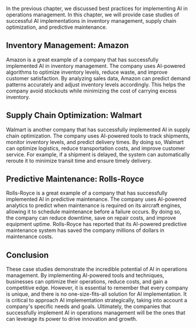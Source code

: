 
In the previous chapter, we discussed best practices for implementing AI in operations management. In this chapter, we will provide case studies of successful AI implementations in inventory management, supply chain optimization, and predictive maintenance.

Inventory Management: Amazon
----------------------------

Amazon is a great example of a company that has successfully implemented AI in inventory management. The company uses AI-powered algorithms to optimize inventory levels, reduce waste, and improve customer satisfaction. By analyzing sales data, Amazon can predict demand patterns accurately and adjust inventory levels accordingly. This helps the company avoid stockouts while minimizing the cost of carrying excess inventory.

Supply Chain Optimization: Walmart
----------------------------------

Walmart is another company that has successfully implemented AI in supply chain optimization. The company uses AI-powered tools to track shipments, monitor inventory levels, and predict delivery times. By doing so, Walmart can optimize logistics, reduce transportation costs, and improve customer service. For example, if a shipment is delayed, the system can automatically reroute it to minimize transit time and ensure timely delivery.

Predictive Maintenance: Rolls-Royce
-----------------------------------

Rolls-Royce is a great example of a company that has successfully implemented AI in predictive maintenance. The company uses AI-powered analytics to predict when maintenance is required on its aircraft engines, allowing it to schedule maintenance before a failure occurs. By doing so, the company can reduce downtime, save on repair costs, and improve equipment uptime. Rolls-Royce has reported that its AI-powered predictive maintenance system has saved the company millions of dollars in maintenance costs.

Conclusion
----------

These case studies demonstrate the incredible potential of AI in operations management. By implementing AI-powered tools and techniques, businesses can optimize their operations, reduce costs, and gain a competitive edge. However, it is essential to remember that every company is unique, and there is no one-size-fits-all solution for AI implementation. It is critical to approach AI implementation strategically, taking into account a company's specific needs and goals. Ultimately, the companies that successfully implement AI in operations management will be the ones that can leverage its power to drive innovation and growth.
